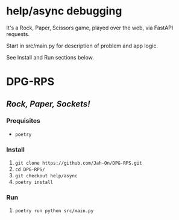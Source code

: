 # help/async debugging

It's a Rock, Paper, Scissors game, played over the web, via FastAPI requests.

Start in src/main.py for description of problem and app logic.

See Install and Run sections below.


# DPG-RPS
## *Rock, Paper, Sockets!*


### Prequisites
* `poetry`


### Install
1. `git clone https://github.com/Jah-On/DPG-RPS.git`
1. `cd DPG-RPS/`
1. `git checkout help/async`
1. `poetry install`

### Run
1. `poetry run python src/main.py`
